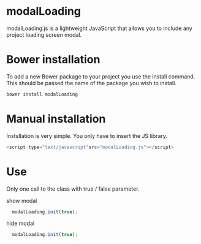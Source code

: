 modalLoading
=========

modalLoading.js is a lightweight JavaScript that allows you to include any project loading screen modal.


Bower installation
=========

To add a new Bower package to your project you use the install command. This should be passed the name of the package you wish to install.

```js
bower install modalLoading
```

Manual installation
=========

Installation is very simple. You only have to insert the JS library.

```js
<script type="text/javascript"src="modalLoading.js"></script>
```

Use
=========

Only one call to the class with true / false parameter.

show modal

```js
  modalLoading.init(true);
```

hide modal
```js
  modalLoading.init(true);
```
